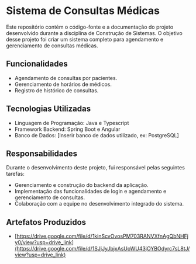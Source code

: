 # Sistema de Consultas Médicas

Este repositório contém o código-fonte e a documentação do projeto desenvolvido durante a disciplina de Construção de Sistemas. O objetivo desse projeto foi criar um sistema completo para agendamento e gerenciamento de consultas médicas.

## Funcionalidades

- Agendamento de consultas por pacientes.
- Gerenciamento de horários de médicos.
- Registro de histórico de consultas.

## Tecnologias Utilizadas

- Linguagem de Programação: Java e Typescript
- Framework Backend: Spring Boot e Angular
- Banco de Dados: [Inserir banco de dados utilizado, ex: PostgreSQL]

## Responsabilidades

Durante o desenvolvimento deste projeto, fui responsável pelas seguintes tarefas:

- Gerenciamento e construção do backend da aplicação.
- Implementação das funcionalidades de login e agendamento e gerenciamento de consultas.
- Colaboração com a equipe no desenvolvimento integrado do sistema.

## Artefatos Produzidos 
- [https://drive.google.com/file/d/1kinScvOvosPM703RANVXfnAgQbNHFjy0/view?usp=drive_link](https://drive.google.com/file/d/1SJjJyJbjxAsUoWU43jOYBOdyrc7sL8tJ/view?usp=drive_link)



